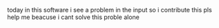 today in this software i see a problem in the input so i contribute this pls help me  beacuse i cant solve this proble alone
